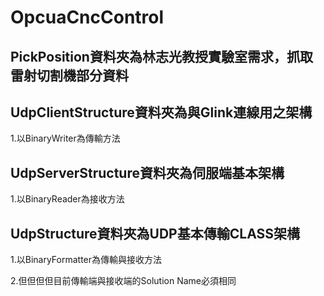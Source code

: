 # OpcuaCncControl
## PickPosition資料夾為林志光教授實驗室需求，抓取雷射切割機部分資料
## UdpClientStructure資料夾為與Glink連線用之架構
1.以BinaryWriter為傳輸方法
## UdpServerStructure資料夾為伺服端基本架構
1.以BinaryReader為接收方法
## UdpStructure資料夾為UDP基本傳輸CLASS架構
<p>1.以BinaryFormatter為傳輸與接收方法</p>
<p>2.但但但但目前傳輸端與接收端的Solution Name必須相同</p>
